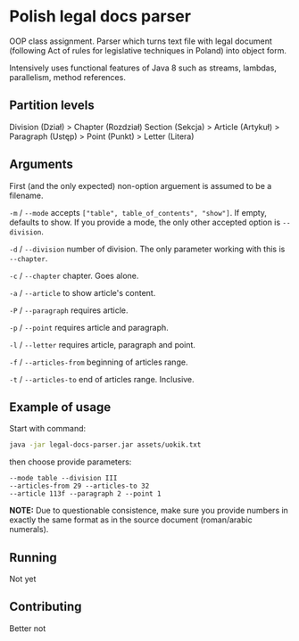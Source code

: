 # Polish legal docs parser
OOP class assignment. Parser which turns text file with legal document (following Act of rules for legislative techniques in Poland) into object form.

Intensively uses functional features of Java 8 such as streams, lambdas, parallelism, method references.

## Partition levels

Division (Dział) >
Chapter (Rozdział)
Section (Sekcja) >
Article (Artykuł) >
Paragraph (Ustęp) >
Point (Punkt) >
Letter (Litera)

## Arguments
First (and the only expected) non-option arguement is assumed to be a filename.

`-m` / `--mode` accepts `["table", table_of_contents", "show"]`. If empty, defaults to show. If you provide a mode, the only other accepted option is `--division`.

`-d` / `--division` number of division. The only parameter working with this is `--chapter`.

`-c` / `--chapter` chapter. Goes alone.

`-a` / `--article` to show article's content.
 
`-P` / `--paragraph` requires article.

`-p` / `--point` requires article and paragraph.

`-l` / `--letter` requires article, paragraph and point.

`-f` / `--articles-from` beginning of articles range.

`-t` / `--articles-to` end of articles range. Inclusive.

## Example of usage
Start with command:
```bash
java -jar legal-docs-parser.jar assets/uokik.txt
```
then choose provide parameters:
```
--mode table --division III
--articles-from 29 --articles-to 32
--article 113f --paragraph 2 --point 1 
```

**NOTE:**
Due to questionable consistence, make sure you provide numbers in exactly the same format as in the source document (roman/arabic numerals).
## Running
Not yet

## Contributing
Better not
